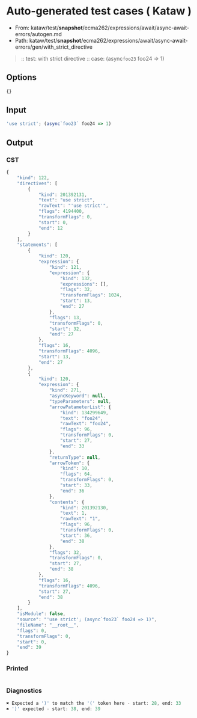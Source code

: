 # Auto-generated test cases ( Kataw )
- From: kataw/test/__snapshot__/ecma262/expressions/await/async-await-errors/autogen.md
- Path: kataw/test/__snapshot__/ecma262/expressions/await/async-await-errors/gen/with_strict_directive
> :: test: with strict directive
> :: case: (async`foo23` foo24 => 1)
## Options

`````js
{}
`````
## Input

`````js
'use strict'; (async`foo23` foo24 => 1)
`````
## Output

### CST

```javascript
{
    "kind": 122,
    "directives": [
        {
            "kind": 201392131,
            "text": "use strict",
            "rawText": "'use strict'",
            "flags": 4194400,
            "transformFlags": 0,
            "start": 0,
            "end": 12
        }
    ],
    "statements": [
        {
            "kind": 120,
            "expression": {
                "kind": 121,
                "expression": {
                    "kind": 132,
                    "expressions": [],
                    "flags": 32,
                    "transformFlags": 1024,
                    "start": 13,
                    "end": 27
                },
                "flags": 13,
                "transformFlags": 0,
                "start": 32,
                "end": 27
            },
            "flags": 16,
            "transformFlags": 4096,
            "start": 13,
            "end": 27
        },
        {
            "kind": 120,
            "expression": {
                "kind": 271,
                "asyncKeyword": null,
                "typeParameters": null,
                "arrowPatameterList": {
                    "kind": 134299649,
                    "text": "foo24",
                    "rawText": "foo24",
                    "flags": 96,
                    "transformFlags": 0,
                    "start": 27,
                    "end": 33
                },
                "returnType": null,
                "arrowToken": {
                    "kind": 10,
                    "flags": 64,
                    "transformFlags": 0,
                    "start": 33,
                    "end": 36
                },
                "contents": {
                    "kind": 201392130,
                    "text": 1,
                    "rawText": "1",
                    "flags": 96,
                    "transformFlags": 0,
                    "start": 36,
                    "end": 38
                },
                "flags": 32,
                "transformFlags": 0,
                "start": 27,
                "end": 38
            },
            "flags": 16,
            "transformFlags": 4096,
            "start": 27,
            "end": 38
        }
    ],
    "isModule": false,
    "source": "'use strict'; (async`foo23` foo24 => 1)",
    "fileName": "__root__",
    "flags": 0,
    "transformFlags": 0,
    "start": 0,
    "end": 39
}
```

### Printed

```javascript

```

### Diagnostics

```javascript
✖ Expected a ')' to match the '(' token here - start: 28, end: 33
✖ ')' expected - start: 38, end: 39

```

